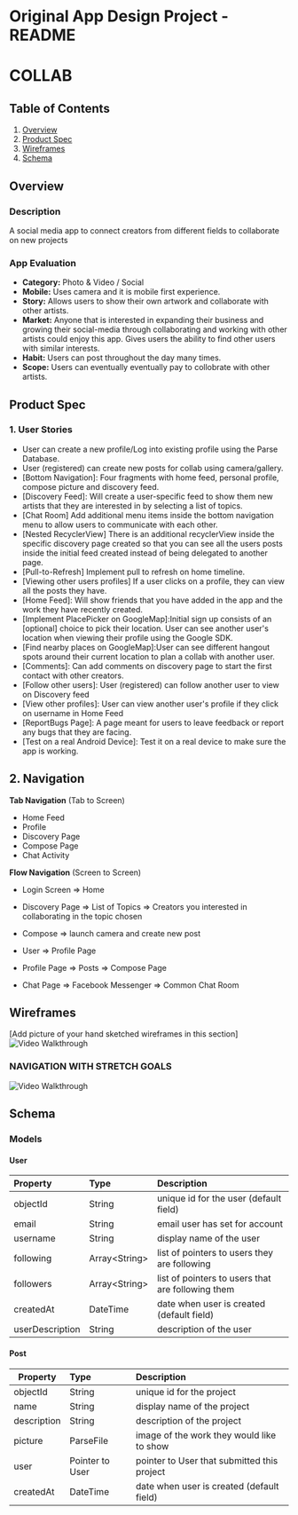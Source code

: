 Original App Design Project - README
===

# COLLAB

## Table of Contents
1. [Overview](#Overview)
1. [Product Spec](#Product-Spec)
1. [Wireframes](#Wireframes)
2. [Schema](#Schema)

## Overview
### Description
A social media app to connect creators from different fields to collaborate on new projects

### App Evaluation
- **Category:** Photo & Video / Social
- **Mobile:** Uses camera and it is mobile first experience.
- **Story:** Allows users to show their own artwork and collaborate with other artists.
- **Market:** Anyone that is interested in expanding their business and growing their social-media through collaborating and working with other artists could enjoy this app. Gives users the ability to find other users with similar interests.
- **Habit:** Users can post throughout the day many times.
- **Scope:** Users can eventually eventually pay to collobrate with other artists. 


## Product Spec

### 1. User Stories 

- User can create a new profile/Log into existing profile using the Parse Database. 
- User (registered) can create new posts for collab using camera/gallery.
- [Bottom Navigation]: Four fragments with home feed, personal profile, compose picture and discovery feed.
- [Discovery Feed]: Will create a user-specific feed to show them new artists that they are interested in by selecting a list of topics. 
- [Chat Room] Add additional menu items inside the bottom navigation menu to allow users to communicate with each other.
- [Nested RecyclerView] There is an additional recyclerView inside the specific discovery page created so that you can see all the users posts inside the initial feed created instead of being delegated to another page.
- [Pull-to-Refresh] Implement pull to refresh on home timeline.
- [Viewing other users profiles] If a user clicks on a profile, they can view all the posts they have.
- [Home Feed]: Will show friends that you have added in the app and the work they have recently created.
- [Implement PlacePicker on GoogleMap]:Initial sign up consists of an [optional] choice to pick their location. User can see another user's location when viewing their profile using the Google SDK.
- [Find nearby places on GoogleMap]:User can see different hangout spots around their current location to plan a collab with another user. 
- [Comments]: Can add comments on discovery page to start the first contact with other creators. 
- [Follow other users]: User (registered) can follow another user to view on Discovery feed
- [View other profiles]: User can view another user's profile if they click on username in Home Feed
- [ReportBugs Page]: A page meant for users to leave feedback or report any bugs that they are facing.
- [Test on a real Android Device]: Test it on a real device to make sure the app is working.


## 2. Navigation

**Tab Navigation** (Tab to Screen)

* Home Feed
* Profile
* Discovery Page
* Compose Page
* Chat Activity

**Flow Navigation** (Screen to Screen)

* Login Screen
	=> Home

* Discovery Page
	=> List of Topics
	=> Creators you interested in collaborating in the topic chosen

* Compose
	=> launch camera and create new post

* User
	=> Profile Page

* Profile Page
  => Posts
  => Compose Page
  
* Chat Page
  => Facebook Messenger
  => Common Chat Room
  
## Wireframes
[Add picture of your hand sketched wireframes in this section]
<img src='pictures/wireframe.jpg' title='Video Walkthrough' width='' alt='Video Walkthrough' />

### NAVIGATION WITH STRETCH GOALS
<img src='pictures/stretchWireframe.png' title='Video Walkthrough' width='' alt='Video Walkthrough' />



## Schema

### Models

#### User

| Property           | Type           | Description                                       |
|:------------------ |:-------------- |:------------------------------------------------- |
| objectId           | String         | unique id for the user (default field)            |
| email              | String         | email user has set for account                    |
| username           | String         | display name of the user                          |
| following          | Array\<String> | list of pointers to users they are following      |
| followers          | Array\<String> | list of pointers to users that are following them |
| createdAt          | DateTime       | date when user is created (default field)         |
| userDescription    | String         | description of the user                           |



#### Post

| Property     | Type            | Description                                             |
| ------------ |:--------------- |:------------------------------------------------------- |
| objectId     | String          | unique id for the project                               |
| name         | String          | display name of the project                             |
| description  | String          | description of the project                              |
| picture      | ParseFile       | image of the work they would like to show               |
| user         | Pointer to User | pointer to User that submitted this project             |
| createdAt    | DateTime        | date when user is created (default field)               |


